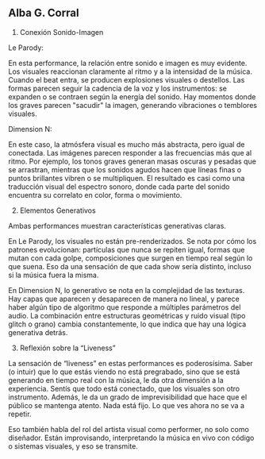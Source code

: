 ## Alba G. Corral

1. Conexión Sonido-Imagen

Le Parody:

En esta performance, la relación entre sonido e imagen es muy evidente. Los visuales reaccionan claramente al ritmo y a la intensidad de la música. Cuando el beat entra, se producen explosiones visuales o destellos. Las formas parecen seguir la cadencia de la voz y los instrumentos: se expanden o se contraen según la energía del sonido. Hay momentos donde los graves parecen "sacudir" la imagen, generando vibraciones o temblores visuales.

Dimension N:

En este caso, la atmósfera visual es mucho más abstracta, pero igual de conectada. Las imágenes parecen responder a las frecuencias más que al ritmo. Por ejemplo, los tonos graves generan masas oscuras y pesadas que se arrastran, mientras que los sonidos agudos hacen que líneas finas o puntos brillantes vibren o se multipliquen. El resultado es casi como una traducción visual del espectro sonoro, donde cada parte del sonido encuentra su correlato en color, forma o movimiento.

2. Elementos Generativos

Ambas performances muestran características generativas claras.

En Le Parody, los visuales no están pre-renderizados. Se nota por cómo los patrones evolucionan: partículas que nunca se repiten igual, formas que mutan con cada golpe, composiciones que surgen en tiempo real según lo que suena. Eso da una sensación de que cada show sería distinto, incluso si la música fuera la misma.

En Dimension N, lo generativo se nota en la complejidad de las texturas. Hay capas que aparecen y desaparecen de manera no lineal, y parece haber algún tipo de algoritmo que responde a múltiples parámetros del audio. La combinación entre estructuras geométricas y ruido visual (tipo glitch o grano) cambia constantemente, lo que indica que hay una lógica generativa detrás.

3. Reflexión sobre la “Liveness”

La sensación de “liveness” en estas performances es poderosísima. Saber (o intuir) que lo que estás viendo no está pregrabado, sino que se está generando en tiempo real con la música, le da otra dimensión a la experiencia. Sentís que todo está conectado, que los visuales son otro instrumento. Además, le da un grado de imprevisibilidad que hace que el público se mantenga atento. Nada está fijo. Lo que ves ahora no se va a repetir.

Eso también habla del rol del artista visual como performer, no solo como diseñador. Están improvisando, interpretando la música en vivo con código o sistemas visuales, y eso se transmite.
